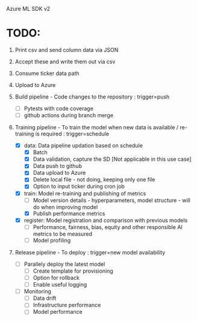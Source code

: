 Azure ML SDK v2

# TODO:

1. Print csv and send column data via JSON
2. Accept these and write them out via csv
3. Consume ticker data path
4. Upload to Azure


1. Build pipeline - Code changes to the repository : trigger=push

    - [ ] Pytests with code coverage
    - [ ] github actions during branch merge

2. Training pipeline - To train the model when new data is available / re-training is required : trigger=schedule

    - [X] data: 
        Data pipeline updation based on schedule
        - [X] Batch
        - [X] Data validation, capture the SD [Not applicable in this use case]
        - [X] Data push to github
        - [X] Data upload to Azure
        - [X] Delete local file - not doing, keeping only one file
        - [X] Option to input ticker during cron job

    - [X] train: 
        Model re-training and publishing of metrics
        - [ ] Model version details - hyperparameters, model structure - will do when improving model
        - [X] Publish performance metrics

    - [X] register: 
        Model registration and comparison with previous models
        - [ ] Performance, fairness, bias, equity and other responsible AI metrics to be measured
        - [ ] Model profiling

3. Release pipeline - To deploy : trigger=new model availability

    - [ ] Parallely deploy the latest model
        - [ ] Create template for provisioning
        - [ ] Option for rollback
        - [ ] Enable useful logging

    - [ ] Monitoring
        - [ ] Data drift
        - [ ] Infrastructure performance
        - [ ] Model performance